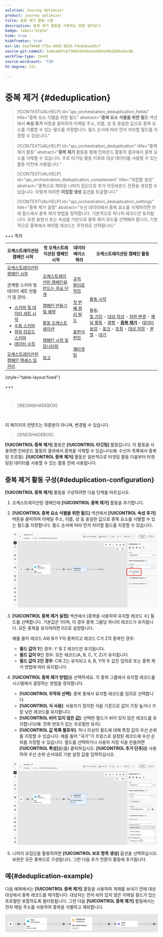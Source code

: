 ```yaml
---
solution: Journey Optimizer
product: journey optimizer
title: 중복 제거 활동 사용
description: 중복 제거 활동을 사용하는 방법 알아보기
badge: label="Alpha"
hide: true
hidefromtoc: true
exl-id: 4aa79448-f75a-48d5-8819-f4cb4baad5c7
source-git-commit: 1a9ea09fcbf304b1649a5ae88da34bd209e9ac8b
workflow-type: tm+mt
source-wordcount: '728'
ht-degree: 31%

---
```


# 중복 제거 {#deduplication}

>[!CONTEXTUALHELP]
>id="ajo_orchestration_deduplication_fields"
>title="중복 요소 식별을 위한 필드"
>abstract="**중복 요소 식별을 위한 필드** 섹션에서 **속성 추가** 버튼을 클릭하여 이메일 주소, 이름, 성 등 동일한 값으로 중복 요소를 식별할 수 있는 필드를 지정합니다. 필드 순서에 따라 먼저 처리할 필드를 지정할 수 있습니다."

>[!CONTEXTUALHELP]
>id="ajo_orchestration_deduplication"
>title="중복 제거 활동"
>abstract="**중복 제거** 활동을 통해 인바운드 활동의 결과에서 중복 요소를 삭제할 수 있습니다. 주로 타기팅 활동 이후와 대상 데이터를 사용할 수 있는 활동 이전에 사용됩니다."

>[!CONTEXTUALHELP]
>id="ajo_orchestration_deduplication_complement"
>title="여집합 생성"
>abstract="중복으로 제외된 나머지 집단으로 추가 아웃바운드 전환을 생성할 수 있습니다. 이렇게 하려면 **여집합 생성** 옵션을 토글합니다."

>[!CONTEXTUALHELP]
>id="ajo_orchestration_deduplication_settings"
>title="중복 제거 설정"
>abstract="수신 데이터에서 중복 요소를 삭제하려면 아래 필드에서 중복 제거 방법을 정의합니다. 기본적으로 하나의 레코드만 유지됩니다. 또한 표현식 또는 속성을 기반으로 중복 제거 모드를 선택해야 합니다. 기본적으로 중복에서 제외할 레코드는 무작위로 선택됩니다."


+++ 목차

| 오케스트레이션된 캠페인 시작 | 첫 오케스트레이션된 캠페인 시작 | 데이터베이스 쿼리 | 오케스트레이션된 캠페인 활동 |
|---|---|---|---|
| [오케스트레이션된 캠페인 시작](../gs-orchestrated-campaigns.md)<br/><br/>관계형 스키마 및 데이터 세트 만들기 및 관리:</br> <ul><li>[스키마 및 데이터 세트 시작](../gs-schemas.md)</li><li>[수동 스키마](../manual-schema.md)</li><li>[파일 업로드 스키마](../file-upload-schema.md)</li><li>[데이터 수집](../ingest-data.md)</li></ul>[오케스트레이션된 캠페인 액세스 및 관리](../access-manage-orchestrated-campaigns.md) | [오케스트레이션된 캠페인을 만드는 주요 단계](../gs-campaign-creation.md)<br/><br/>[캠페인 만들기 및 예약](../create-orchestrated-campaign.md)<br/><br/>[활동 오케스트레이션](../orchestrate-activities.md)<br/><br/>[캠페인 시작 및 모니터링](../start-monitor-campaigns.md)<br/><br/>[보고](../reporting-campaigns.md) | [규칙 빌더로 작업](../orchestrated-rule-builder.md)<br/><br/>[첫 번째 쿼리 빌드](../build-query.md)<br/><br/>[표현식 편집](../edit-expressions.md)<br/><br/>[재타겟팅](../retarget.md) | [활동 시작](about-activities.md)<br/><br/>활동:<br/>[및 가입](and-join.md) - [대상 작성](build-audience.md) - [차원 변경](change-dimension.md) - [채널 활동](channels.md) - [결합](combine.md) - <b>[중복 제거](deduplication.md)</b> - [데이터 보강](enrichment.md) - [포크](fork.md) - [조정](reconciliation.md) - [대상 저장](save-audience.md) - [분할](split.md) - [대기](wait.md) |

{style="table-layout:fixed"}

+++

<br/>

>[!BEGINSHADEBOX]

</br>

이 페이지의 컨텐츠는 최종본이 아니며, 변경될 수 있습니다.

>[!ENDSHADEBOX]

**[!UICONTROL 중복 제거]** 활동은 **[!UICONTROL 타깃팅]** 활동입니다. 이 활동을 사용하면 인바운드 활동의 결과에서 중복을 삭제할 수 있습니다(예: 수신자 목록에서 중복된 프로필). **[!UICONTROL 중복 제거]** 활동은 일반적으로 타겟팅 활동 다음부터 타겟팅된 데이터를 사용할 수 있는 활동 전에 사용됩니다.

## 중복 제거 활동 구성{#deduplication-configuration}

**[!UICONTROL 중복 제거]** 활동을 구성하려면 다음 단계를 따르십시오.


1. 오케스트레이션된 캠페인에 **[!UICONTROL 중복 제거]** 활동을 추가합니다.

1. **[!UICONTROL 중복 요소 식별을 위한 필드]** 섹션에서 **[!UICONTROL 속성 추가]** 버튼을 클릭하여 이메일 주소, 이름, 성 등 동일한 값으로 중복 요소를 식별할 수 있는 필드를 지정합니다. 필드 순서에 따라 먼저 처리할 필드를 지정할 수 있습니다.

   ![](../assets/deduplication-1.png)

1. **[!UICONTROL 중복 제거 설정]** 섹션에서 [중복을 사용하여 유지할 레코드 수] 필드를 선택합니다. 기본값은 1이며, 이 경우 중복 그룹당 하나의 레코드가 유지됩니다. 모든 중복을 유지하려면 0으로 설정합니다.

   예를 들어 레코드 A와 B가 Y의 중복이고 레코드 C가 Z의 중복인 경우:

   * **필드 값이 1**&#x200B;인 경우: Y 및 Z 레코드만 유지됩니다.
   * **필드 값이 0**&#x200B;인 경우: 모든 레코드(A, B, C, Y, Z)가 유지됩니다.
   * **필드 값이 2인 경우**: C와 Z는 유지되고 A, B, Y의 두 값은 임의로 또는 중복 제거 방법에 따라 유지됩니다.

1. **[!UICONTROL 중복 제거 방법]**&#x200B;을 선택하세요. 각 중복 그룹에서 유지할 레코드를 시스템에서 결정하는 방법을 정의합니다.

   * **[!UICONTROL 무작위 선택]**: 중복 중에서 유지할 레코드를 임의로 선택합니다.
   * **[!UICONTROL 식 사용]**: 사용자가 정의한 식을 기준으로 값이 가장 높거나 가장 낮은 레코드를 유지합니다.
   * **[!UICONTROL 비어 있지 않은 값]**: 선택한 필드가 비어 있지 않은 레코드를 유지합니다(예: 전화 번호가 있는 프로필만 유지).
   * **[!UICONTROL 값 목록 팔로우]**: 하나 이상의 필드에 대해 특정 값의 우선 순위를 지정할 수 있습니다. 예를 들어 &quot;국가&quot;가 프랑스로 설정된 레코드에 우선 순위를 지정할 수 있습니다. 필드를 선택하거나 사용자 지정 식을 만들려면 **[!UICONTROL 특성]**&#x200B;을(를) 클릭하십시오. **[!UICONTROL 추가 단추]**&#x200B;를 사용하여 우선 순위 순서대로 기본 설정 값을 입력하십시오.

   ![](../assets/deduplication-2.png)

1. 나머지 모집단을 활용하려면 **[!UICONTROL 보조 항목 생성]** 옵션을 선택하십시오. 보완은 모든 중복으로 구성됩니다. 그런 다음 추가 전환이 활동에 추가됩니다.

## 예{#deduplication-example}

다음 예제에서는 **[!UICONTROL 중복 제거]** 활동을 사용하여 게재를 보내기 전에 대상 대상에서 중복 레코드를 제거합니다. 대상자는 먼저 비어 있지 않은 이메일 필드가 있는 프로필만 포함하도록 필터링됩니다. 그런 다음 **[!UICONTROL 중복 제거]** 활동에서는 전자 메일 주소를 사용하여 중복을 식별하고 제외합니다.

![](../assets/deduplication-3.png)
